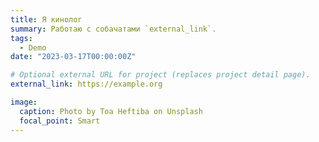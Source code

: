 ```yaml
---
title: Я кинолог
summary: Работаю с собачатами `external_link`.
tags:
  - Demo
date: "2023-03-17T00:00:00Z"

# Optional external URL for project (replaces project detail page).
external_link: https://example.org

image:
  caption: Photo by Toa Heftiba on Unsplash
  focal_point: Smart
---
```

